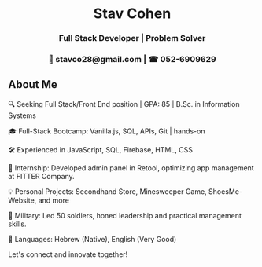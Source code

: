 <div align="center">
  <h1 >Stav Cohen</h1>
  <h3>Full Stack Developer | Problem Solver</h3> 

<h3> 📧 stavco28@gmail.com | ☎ 052-6909629</h3>
</div>

<div >
    <h2 >About Me</h2>
</div>
  
🔍 Seeking Full Stack/Front End position | GPA: 85 | B.Sc. in Information Systems

🎓 Full-Stack Bootcamp: Vanilla.js, SQL, APIs, Git |  hands-on

🛠️ Experienced in JavaScript, SQL, Firebase, HTML, CSS

🚀 Internship: Developed admin panel in Retool, optimizing app management at FITTER Company.

💡 Personal Projects: Secondhand Store, Minesweeper Game, ShoesMe-Website, and more 

🏅 Military: Led 50 soldiers, honed leadership and practical management skills.

💬 Languages: Hebrew (Native), English (Very Good)

Let's connect and innovate together!

